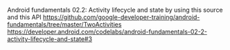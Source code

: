Android fundamentals 02.2: Activity lifecycle and state
by using this source and this API
https://github.com/google-developer-training/android-fundamentals/tree/master/TwoActivities
https://developer.android.com/codelabs/android-fundamentals-02-2-activity-lifecycle-and-state#3

